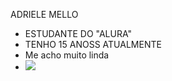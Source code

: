 ADRIELE MELLO
- ESTUDANTE DO "ALURA"
- TENHO 15 ANOSS ATUALMENTE
- Me acho muito linda
- ![](https://media1.tenor.com/m/T4h5q6QMk00AAAAC/tom-and-jerry-flattered.gif)
